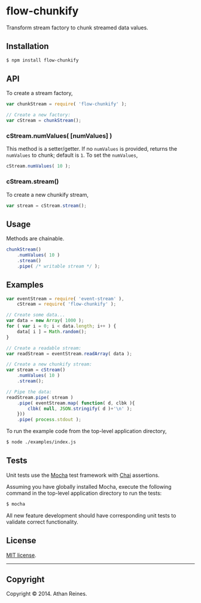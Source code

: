 flow-chunkify
=============

Transform stream factory to chunk streamed data values.


## Installation

``` bash
$ npm install flow-chunkify
```

## API

To create a stream factory,

``` javascript
var chunkStream = require( 'flow-chunkify' );

// Create a new factory:
var cStream = chunkStream();
```

### cStream.numValues( [numValues] )

This method is a setter/getter. If no `numValues` is provided, returns the `numValues` to chunk; default is `1`. To set the `numValues`,

``` javascript
cStream.numValues( 10 );
```

### cStream.stream()

To create a new chunkify stream,

``` javascript
var stream = cStream.stream();
```


## Usage

Methods are chainable.

``` javascript
chunkStream()
	.numValues( 10 )
	.stream()
	.pipe( /* writable stream */ );
```



## Examples

``` javascript
var eventStream = require( 'event-stream' ),
	cStream = require( 'flow-chunkify' );

// Create some data...
var data = new Array( 1000 );
for ( var i = 0; i < data.length; i++ ) {
	data[ i ] = Math.random();
}

// Create a readable stream:
var readStream = eventStream.readArray( data );

// Create a new chunkify stream:
var stream = cStream()
	.numValues( 10 )
	.stream();

// Pipe the data:
readStream.pipe( stream )
	.pipe( eventStream.map( function( d, clbk ){
		clbk( null, JSON.stringify( d )+'\n' );
	}))
	.pipe( process.stdout );
```

To run the example code from the top-level application directory,

``` bash
$ node ./examples/index.js
```


## Tests

Unit tests use the [Mocha](http://mochajs.org/) test framework with [Chai](http://chaijs.com) assertions.

Assuming you have globally installed Mocha, execute the following command in the top-level application directory to run the tests:

``` bash
$ mocha
```

All new feature development should have corresponding unit tests to validate correct functionality.


## License

[MIT license](http://opensource.org/licenses/MIT). 


---
## Copyright

Copyright &copy; 2014. Athan Reines.


